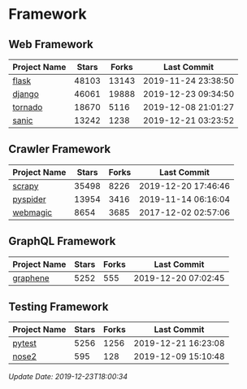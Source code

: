 # Framework

## Web Framework

| Project Name | Stars | Forks | Last Commit |
| ------------ | ----- | ----- | ----------- |
| [flask](https://github.com/pallets/flask) | 48103 | 13143 | 2019-11-24 23:38:50 |
| [django](https://github.com/django/django) | 46061 | 19888 | 2019-12-23 09:34:50 |
| [tornado](https://github.com/tornadoweb/tornado) | 18670 | 5116 | 2019-12-08 21:01:27 |
| [sanic](https://github.com/huge-success/sanic) | 13242 | 1238 | 2019-12-21 03:23:52 |

## Crawler Framework

| Project Name | Stars | Forks | Last Commit |
| ------------ | ----- | ----- | ----------- |
| [scrapy](https://github.com/scrapy/scrapy) | 35498 | 8226 | 2019-12-20 17:46:46 |
| [pyspider](https://github.com/binux/pyspider) | 13954 | 3416 | 2019-11-14 06:16:04 |
| [webmagic](https://github.com/code4craft/webmagic) | 8654 | 3685 | 2017-12-02 02:57:06 |

## GraphQL Framework

| Project Name | Stars | Forks | Last Commit |
| ------------ | ----- | ----- | ----------- |
| [graphene](https://github.com/graphql-python/graphene) | 5252 | 555 | 2019-12-20 07:02:45 |

## Testing Framework

| Project Name | Stars | Forks | Last Commit |
| ------------ | ----- | ----- | ----------- |
| [pytest](https://github.com/pytest-dev/pytest) | 5256 | 1256 | 2019-12-21 16:23:08 |
| [nose2](https://github.com/nose-devs/nose2) | 595 | 128 | 2019-12-09 15:10:48 |

*Update Date: 2019-12-23T18:00:34*